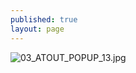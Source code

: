 ```yaml
---
published: true
layout: page
---
```

![03_ATOUT_POPUP_13.jpg]({{site.baseurl}}/data/images/3/atouts/03_ATOUT_POPUP_13.jpg)